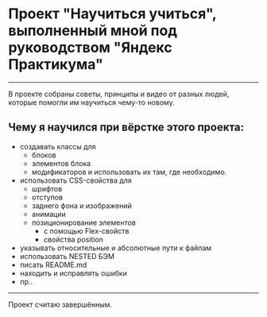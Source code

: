 # Проект "Научиться учиться", выполненный мной под руководством "Яндекс Практикума"
---
В проекте собраны советы, принципы и видео от разных людей, которые помогли им научиться чему-то новому.
## Чему я научился при вёрстке этого проекта:

  * создавать классы для
    * блоков
    * элементов блока
    * модификаторов и использовать их там, где необходимо.
  * использовать CSS-свойства для
    * шрифтов
    * отступов
    * заднего фона и изображений
    * анимации
    * позиционирование элементов
      * с помощью Flex-свойств
      * cвойства position
  * указывать относительные и абсолютные пути к файлам
  * использовать NESTED БЭМ
  * писать README.md
  * находить и исправлять ошибки
  * пр..
---
Проект считаю завершённым.
